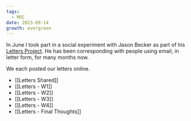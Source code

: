 ```yaml
---
tags:
  - MOC
date: 2023-09-14
growth: evergreen
---
```

In June I took part in a social experiment with Jason Becker as part of his [Letters Project](https://json.blog/2022/11/28/a-new-project.html). He has been corresponding with people using email, in letter form, for many months now.

We each posted our letters online.

- [[Letters Shared]]
- [[Letters - W1]]
- [[Letters - W2]]
- [[Letters - W3]]
- [[Letters - W4]]
- [[Letters - Final Thoughts]]


